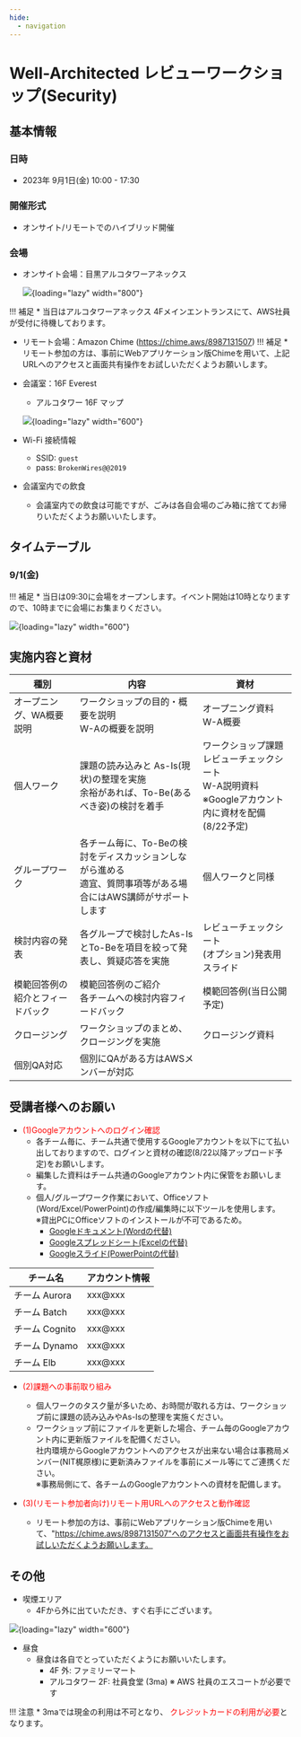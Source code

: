 ```yaml
---
hide:
  - navigation
---
```



# Well-Architected レビューワークショップ(Security)

## 基本情報

### 日時

* 2023年 9月1日(金) 10:00 - 17:30

### 開催形式

* オンサイト/リモートでのハイブリッド開催

### 会場

* オンサイト会場：目黒アルコタワーアネックス

    ![](/images/accessmap.png){loading="lazy" width="800"}



!!! 補足
        * 当日はアルコタワーアネックス 4Fメインエントランスにて、AWS社員が受付に待機しております。
        
 * リモート会場：Amazon Chime (https://chime.aws/8987131507)
!!! 補足
        * リモート参加の方は、事前にWebアプリケーション版Chimeを用いて、上記URLへのアクセスと画面共有操作をお試しいただくようお願いします。            
* 会議室：16F Everest
    * アルコタワー 16F マップ

   ![](/images/16F.png){loading="lazy" width="600"}

* Wi-Fi 接続情報
    * SSID: `guest`
    * pass: `BrokenWires@@2019`
* 会議室内での飲食
    * 会議室内での飲食は可能ですが、ごみは各自会場のごみ箱に捨ててお帰りいただくようお願いいたします。


## タイムテーブル

### 9/1(金)

!!! 補足
        * 当日は09:30に会場をオープンします。イベント開始は10時となりますので、10時までに会場にお集まりください。
        
![](/images/schedule.png){loading="lazy" width="600"}

## 実施内容と資材

| 種別     |内容                                                 |資材                                                 |
------------------------------------------------------------ | ------------------------------------------ |------------------------------------------------------------ |
| オープニング、WA概要説明| ワークショップの目的・概要を説明 <br>W-Aの概要を説明                   | オープニング資料<br>W-A概要|
| 個人ワーク        | 課題の読み込みと As-Is(現状)の整理を実施 <br>余裕があれば、To-Be(あるべき姿)の検討を着手  |ワークショップ課題<br>レビューチェックシート<br>W-A説明資料<br>※Googleアカウント内に資材を配備(8/22予定)|
| グループワーク  | 各チーム毎に、To-Beの検討をディスカッションしながら進める <br>適宜、質問事項等がある場合にはAWS講師がサポートします|個人ワークと同様|
| 検討内容の発表   | 各グループで検討したAs-IsとTo-Beを項目を絞って発表し、質疑応答を実施|レビューチェックシート<br>(オプション)発表用スライド|
| 模範回答例の紹介とフィードバック   | 模範回答例のご紹介<br>各チームへの検討内容フィードバック|模範回答例(当日公開予定)|
| クロージング|ワークショップのまとめ、クロージングを実施                  | クロージング資料|
| 個別QA対応|個別にQAがある方はAWSメンバーが対応                  | |

## 受講者様へのお願い
*  <span style="color: red; ">(1)Googleアカウントへのログイン確認</span>
    * 各チーム毎に、チーム共通で使用するGoogleアカウントを以下にて払い出しておりますので、ログインと資材の確認(8/22以降アップロード予定)をお願いします。<br>
    * 編集した資料はチーム共通のGoogleアカウント内に保管をお願いします。<br>
    * 個人/グループワーク作業において、Officeソフト(Word/Excel/PowerPoint)の作成/編集時に以下ツールを使用します。
      <br>※貸出PCにOfficeソフトのインストールが不可であるため。
        * [Googleドキュメント(Wordの代替)](https://www.google.com/intl/ja_jp/docs/about/) 
        * [Googleスプレッドシート(Excelの代替)](https://www.google.com/intl/ja_jp/sheets/about/) 
        * [Googleスライド(PowerPointの代替)](https://www.google.com/intl/ja_jp/slides/about/#overview)    


| チーム名     |アカウント情報                                                 |
------------------------------------------------------------ | ------------------------------------------ |
| チーム Aurora| xxx@xxx | 
| チーム Batch| xxx@xxx| 
| チーム Cognito| xxx@xxx| 
| チーム Dynamo| xxx@xxx| 
| チーム Elb| xxx@xxx| 

*  <span style="color: red; ">(2)課題への事前取り組み</span>
     * 個人ワークのタスク量が多いため、お時間が取れる方は、ワークショップ前に課題の読み込みやAs-Isの整理を実施ください。
     * ワークショップ前にファイルを更新した場合、チーム毎のGoogleアカウント内に更新版ファイルを配備ください。<br>
        社内環境からGoogleアカウントへのアクセスが出来ない場合は事務局メンバー(NIT梶原様)に更新済みファイルを事前にメール等にてご連携ください。<br>
     ※事務局側にて、各チームのGoogleアカウントへの資材を配備します。
     
*  <span style="color: red; ">(3)(リモート参加者向け)リモート用URLへのアクセスと動作確認</span>
     * リモート参加の方は、事前にWebアプリケーション版Chimeを用いて、"https://chime.aws/8987131507"へのアクセスと画面共有操作をお試しいただくようお願いします。

     
## その他

* 喫煙エリア
    * 4Fから外に出ていただき、すぐ右手にございます。

![](/images/smoking.png){loading="lazy" width="600"}

* 昼食
    * 昼食は各自でとっていただくようにお願いいたします。
        * 4F 外: ファミリーマート
        * アルコタワー 2F: 社員食堂 (3ma) ※ AWS 社員のエスコートが必要です

!!! 注意
        * 3maでは現金の利用は不可となり、 <span style="color: red; ">クレジットカードの利用が必要</span>となります。



